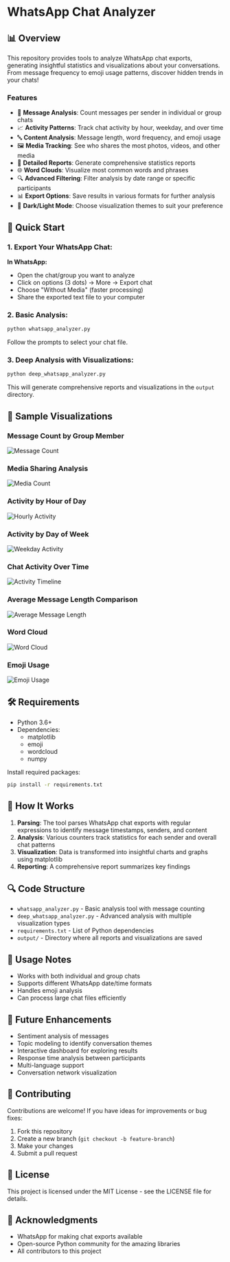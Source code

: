# WhatsApp Chat Analyzer

## 📊 Overview

This repository provides tools to analyze WhatsApp chat exports, generating insightful statistics and visualizations about your conversations. From message frequency to emoji usage patterns, discover hidden trends in your chats!

### Features

- 📱 **Message Analysis**: Count messages per sender in individual or group chats
- 📈 **Activity Patterns**: Track chat activity by hour, weekday, and over time
- 🔤 **Content Analysis**: Message length, word frequency, and emoji usage
- 🖼️ **Media Tracking**: See who shares the most photos, videos, and other media
- 📝 **Detailed Reports**: Generate comprehensive statistics reports
- 🌐 **Word Clouds**: Visualize most common words and phrases
- 🔍 **Advanced Filtering**: Filter analysis by date range or specific participants
- 📊 **Export Options**: Save results in various formats for further analysis
- 🌙 **Dark/Light Mode**: Choose visualization themes to suit your preference

## 🚀 Quick Start

### 1. Export Your WhatsApp Chat:
   
   **In WhatsApp:**
   - Open the chat/group you want to analyze
   - Click on options (3 dots) → More → Export chat
   - Choose "Without Media" (faster processing)
   - Share the exported text file to your computer

### 2. Basic Analysis:

```bash
python whatsapp_analyzer.py
```
Follow the prompts to select your chat file.

### 3. Deep Analysis with Visualizations:

```bash
python deep_whatsapp_analyzer.py
```
This will generate comprehensive reports and visualizations in the `output` directory.

## 📸 Sample Visualizations

### Message Count by Group Member
![Message Count](output/message_count.png)

### Media Sharing Analysis
![Media Count](output/media_count.png)

### Activity by Hour of Day
![Hourly Activity](output/hourly_activity.png)

### Activity by Day of Week
![Weekday Activity](output/weekday_activity.png)

### Chat Activity Over Time
![Activity Timeline](output/activity_timeline.png)

### Average Message Length Comparison
![Average Message Length](output/avg_message_length.png)

### Word Cloud
![Word Cloud](output/wordcloud.png)

### Emoji Usage
![Emoji Usage](output/emoji_usage.png)

## 🛠️ Requirements

- Python 3.6+
- Dependencies:
  - matplotlib
  - emoji
  - wordcloud
  - numpy

Install required packages:
```bash
pip install -r requirements.txt
```

## 🧠 How It Works

1. **Parsing**: The tool parses WhatsApp chat exports with regular expressions to identify message timestamps, senders, and content
2. **Analysis**: Various counters track statistics for each sender and overall chat patterns
3. **Visualization**: Data is transformed into insightful charts and graphs using matplotlib
4. **Reporting**: A comprehensive report summarizes key findings

## 🔍 Code Structure

- `whatsapp_analyzer.py` - Basic analysis tool with message counting
- `deep_whatsapp_analyzer.py` - Advanced analysis with multiple visualization types
- `requirements.txt` - List of Python dependencies
- `output/` - Directory where all reports and visualizations are saved

## 📝 Usage Notes

- Works with both individual and group chats
- Supports different WhatsApp date/time formats
- Handles emoji analysis
- Can process large chat files efficiently

## 🔮 Future Enhancements

- Sentiment analysis of messages
- Topic modeling to identify conversation themes
- Interactive dashboard for exploring results
- Response time analysis between participants
- Multi-language support
- Conversation network visualization

## 🤝 Contributing

Contributions are welcome! If you have ideas for improvements or bug fixes:

1. Fork this repository
2. Create a new branch (`git checkout -b feature-branch`)
3. Make your changes
4. Submit a pull request

## 📜 License

This project is licensed under the MIT License - see the LICENSE file for details.

## 🙏 Acknowledgments

- WhatsApp for making chat exports available
- Open-source Python community for the amazing libraries
- All contributors to this project 